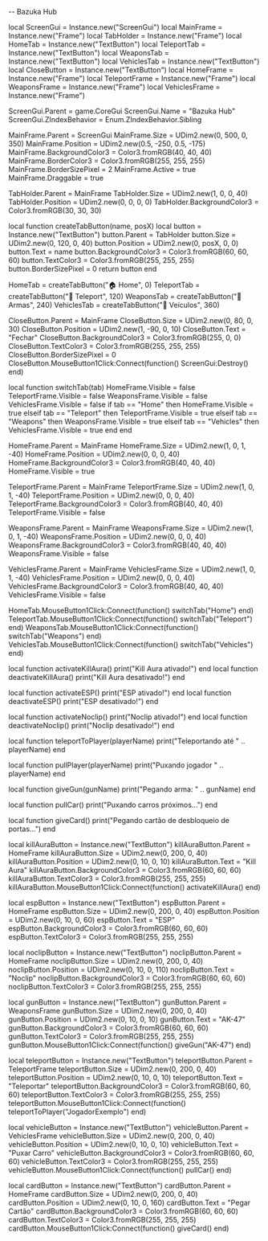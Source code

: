 -- Bazuka Hub

local ScreenGui = Instance.new("ScreenGui")
local MainFrame = Instance.new("Frame")
local TabHolder = Instance.new("Frame")
local HomeTab = Instance.new("TextButton")
local TeleportTab = Instance.new("TextButton")
local WeaponsTab = Instance.new("TextButton")
local VehiclesTab = Instance.new("TextButton")
local CloseButton = Instance.new("TextButton")
local HomeFrame = Instance.new("Frame")
local TeleportFrame = Instance.new("Frame")
local WeaponsFrame = Instance.new("Frame")
local VehiclesFrame = Instance.new("Frame")

ScreenGui.Parent = game.CoreGui
ScreenGui.Name = "Bazuka Hub"
ScreenGui.ZIndexBehavior = Enum.ZIndexBehavior.Sibling

MainFrame.Parent = ScreenGui
MainFrame.Size = UDim2.new(0, 500, 0, 350)
MainFrame.Position = UDim2.new(0.5, -250, 0.5, -175)
MainFrame.BackgroundColor3 = Color3.fromRGB(40, 40, 40)
MainFrame.BorderColor3 = Color3.fromRGB(255, 255, 255)
MainFrame.BorderSizePixel = 2
MainFrame.Active = true
MainFrame.Draggable = true

TabHolder.Parent = MainFrame
TabHolder.Size = UDim2.new(1, 0, 0, 40)
TabHolder.Position = UDim2.new(0, 0, 0, 0)
TabHolder.BackgroundColor3 = Color3.fromRGB(30, 30, 30)

local function createTabButton(name, posX)
    local button = Instance.new("TextButton")
    button.Parent = TabHolder
    button.Size = UDim2.new(0, 120, 0, 40)
    button.Position = UDim2.new(0, posX, 0, 0)
    button.Text = name
    button.BackgroundColor3 = Color3.fromRGB(60, 60, 60)
    button.TextColor3 = Color3.fromRGB(255, 255, 255)
    button.BorderSizePixel = 0
    return button
end

HomeTab = createTabButton("🏠 Home", 0)
TeleportTab = createTabButton("🚀 Teleport", 120)
WeaponsTab = createTabButton("🔫 Armas", 240)
VehiclesTab = createTabButton("🚗 Veículos", 360)

CloseButton.Parent = MainFrame
CloseButton.Size = UDim2.new(0, 80, 0, 30)
CloseButton.Position = UDim2.new(1, -90, 0, 10)
CloseButton.Text = "Fechar"
CloseButton.BackgroundColor3 = Color3.fromRGB(255, 0, 0)
CloseButton.TextColor3 = Color3.fromRGB(255, 255, 255)
CloseButton.BorderSizePixel = 0
CloseButton.MouseButton1Click:Connect(function()
    ScreenGui:Destroy()
end)

local function switchTab(tab)
    HomeFrame.Visible = false
    TeleportFrame.Visible = false
    WeaponsFrame.Visible = false
    VehiclesFrame.Visible = false
    if tab == "Home" then
        HomeFrame.Visible = true
    elseif tab == "Teleport" then
        TeleportFrame.Visible = true
    elseif tab == "Weapons" then
        WeaponsFrame.Visible = true
    elseif tab == "Vehicles" then
        VehiclesFrame.Visible = true
    end
end

HomeFrame.Parent = MainFrame
HomeFrame.Size = UDim2.new(1, 0, 1, -40)
HomeFrame.Position = UDim2.new(0, 0, 0, 40)
HomeFrame.BackgroundColor3 = Color3.fromRGB(40, 40, 40)
HomeFrame.Visible = true

TeleportFrame.Parent = MainFrame
TeleportFrame.Size = UDim2.new(1, 0, 1, -40)
TeleportFrame.Position = UDim2.new(0, 0, 0, 40)
TeleportFrame.BackgroundColor3 = Color3.fromRGB(40, 40, 40)
TeleportFrame.Visible = false

WeaponsFrame.Parent = MainFrame
WeaponsFrame.Size = UDim2.new(1, 0, 1, -40)
WeaponsFrame.Position = UDim2.new(0, 0, 0, 40)
WeaponsFrame.BackgroundColor3 = Color3.fromRGB(40, 40, 40)
WeaponsFrame.Visible = false

VehiclesFrame.Parent = MainFrame
VehiclesFrame.Size = UDim2.new(1, 0, 1, -40)
VehiclesFrame.Position = UDim2.new(0, 0, 0, 40)
VehiclesFrame.BackgroundColor3 = Color3.fromRGB(40, 40, 40)
VehiclesFrame.Visible = false

HomeTab.MouseButton1Click:Connect(function()
    switchTab("Home")
end)
TeleportTab.MouseButton1Click:Connect(function()
    switchTab("Teleport")
end)
WeaponsTab.MouseButton1Click:Connect(function()
    switchTab("Weapons")
end)
VehiclesTab.MouseButton1Click:Connect(function()
    switchTab("Vehicles")
end)

local function activateKillAura()
    print("Kill Aura ativado!")
end
local function deactivateKillAura()
    print("Kill Aura desativado!")
end

local function activateESP()
    print("ESP ativado!")
end
local function deactivateESP()
    print("ESP desativado!")
end

local function activateNoclip()
    print("Noclip ativado!")
end
local function deactivateNoclip()
    print("Noclip desativado!")
end

local function teleportToPlayer(playerName)
    print("Teleportando até " .. playerName)
end

local function pullPlayer(playerName)
    print("Puxando jogador " .. playerName)
end

local function giveGun(gunName)
    print("Pegando arma: " .. gunName)
end

local function pullCar()
    print("Puxando carros próximos...")
end

local function giveCard()
    print("Pegando cartão de desbloqueio de portas...")
end

local killAuraButton = Instance.new("TextButton")
killAuraButton.Parent = HomeFrame
killAuraButton.Size = UDim2.new(0, 200, 0, 40)
killAuraButton.Position = UDim2.new(0, 10, 0, 10)
killAuraButton.Text = "Kill Aura"
killAuraButton.BackgroundColor3 = Color3.fromRGB(60, 60, 60)
killAuraButton.TextColor3 = Color3.fromRGB(255, 255, 255)
killAuraButton.MouseButton1Click:Connect(function()
    activateKillAura()
end)

local espButton = Instance.new("TextButton")
espButton.Parent = HomeFrame
espButton.Size = UDim2.new(0, 200, 0, 40)
espButton.Position = UDim2.new(0, 10, 0, 60)
espButton.Text = "ESP"
espButton.BackgroundColor3 = Color3.fromRGB(60, 60, 60)
espButton.TextColor3 = Color3.fromRGB(255, 255, 255)

local noclipButton = Instance.new("TextButton")
noclipButton.Parent = HomeFrame
noclipButton.Size = UDim2.new(0, 200, 0, 40)
noclipButton.Position = UDim2.new(0, 10, 0, 110)
noclipButton.Text = "Noclip"
noclipButton.BackgroundColor3 = Color3.fromRGB(60, 60, 60)
noclipButton.TextColor3 = Color3.fromRGB(255, 255, 255)

local gunButton = Instance.new("TextButton")
gunButton.Parent = WeaponsFrame
gunButton.Size = UDim2.new(0, 200, 0, 40)
gunButton.Position = UDim2.new(0, 10, 0, 10)
gunButton.Text = "AK-47"
gunButton.BackgroundColor3 = Color3.fromRGB(60, 60, 60)
gunButton.TextColor3 = Color3.fromRGB(255, 255, 255)
gunButton.MouseButton1Click:Connect(function()
    giveGun("AK-47")
end)

local teleportButton = Instance.new("TextButton")
teleportButton.Parent = TeleportFrame
teleportButton.Size = UDim2.new(0, 200, 0, 40)
teleportButton.Position = UDim2.new(0, 10, 0, 10)
teleportButton.Text = "Teleportar"
teleportButton.BackgroundColor3 = Color3.fromRGB(60, 60, 60)
teleportButton.TextColor3 = Color3.fromRGB(255, 255, 255)
teleportButton.MouseButton1Click:Connect(function()
    teleportToPlayer("JogadorExemplo")
end)

local vehicleButton = Instance.new("TextButton")
vehicleButton.Parent = VehiclesFrame
vehicleButton.Size = UDim2.new(0, 200, 0, 40)
vehicleButton.Position = UDim2.new(0, 10, 0, 10)
vehicleButton.Text = "Puxar Carro"
vehicleButton.BackgroundColor3 = Color3.fromRGB(60, 60, 60)
vehicleButton.TextColor3 = Color3.fromRGB(255, 255, 255)
vehicleButton.MouseButton1Click:Connect(function()
    pullCar()
end)

local cardButton = Instance.new("TextButton")
cardButton.Parent = HomeFrame
cardButton.Size = UDim2.new(0, 200, 0, 40)
cardButton.Position = UDim2.new(0, 10, 0, 160)
cardButton.Text = "Pegar Cartão"
cardButton.BackgroundColor3 = Color3.fromRGB(60, 60, 60)
cardButton.TextColor3 = Color3.fromRGB(255, 255, 255)
cardButton.MouseButton1Click:Connect(function()
    giveCard()
end)
